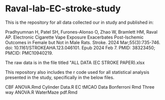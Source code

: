 # Raval-lab-EC-stroke-study

This is the repository for all data collected our in study and published in:

Pradhyumnan H, Patel SH, Furones-Alonso O, Zhao W, Bramlett HM, Raval AP. Electronic Cigarette Vape Exposure Exacerbates Post-Ischemic Outcomes in Female but Not in Male Rats. Stroke. 2024 Mar;55(3):735-746. doi: 10.1161/STROKEAHA.123.046101. Epub 2024 Feb 7. PMID: 38323450; PMCID: PMC10940219.

The raw data is in the file titled "ALL DATA (EC STROKE PAPER).xlsx

This repository also includes the r code used for all statistical analysis presented in the study, specifically in the below files. 

CBF ANOVA.Rmd
Cylinder Data.R
EC tMCAO Data Bonferroni Rmd
Three way ANOVA.R
WaterMaze pdf.Rmd
